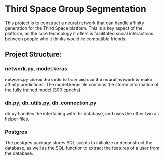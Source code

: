 # Third Space Group Segmentation
This project is to construct a neural network that can handle affinity generation for the Third Space platform. This is a key aspect of the platform, as the core technology it offers is facilitated social interactions between people who it thinks would be compatible friends.

## Project Structure:

### network.py, model.keras
network.py stores the code to train and use the neural network to make affinity predictions. The model.keras file contains the stored information of the fully trained model (300 epochs).

### db.py, db_utils.py, db_connection.py
db.py handles the interfacing with the database, and uses the other two as helper files.

### Postgres
The postgres package stores SQL scripts to initialize or deconstruct the database, as well as the SQL function to extract the features of a user from the database.
